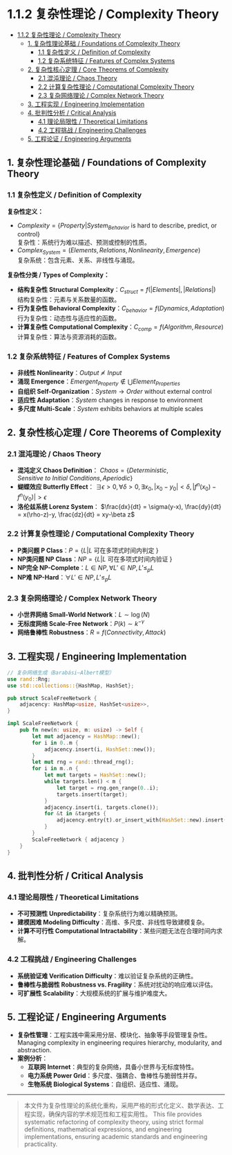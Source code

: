 # 1.1.2 复杂性理论 / Complexity Theory


<!-- TOC START -->

- [1.1.2 复杂性理论 / Complexity Theory](#112-复杂性理论-complexity-theory)
  - [1. 复杂性理论基础 / Foundations of Complexity Theory](#1-复杂性理论基础-foundations-of-complexity-theory)
    - [1.1 复杂性定义 / Definition of Complexity](#11-复杂性定义-definition-of-complexity)
    - [1.2 复杂系统特征 / Features of Complex Systems](#12-复杂系统特征-features-of-complex-systems)
  - [2. 复杂性核心定理 / Core Theorems of Complexity](#2-复杂性核心定理-core-theorems-of-complexity)
    - [2.1 混沌理论 / Chaos Theory](#21-混沌理论-chaos-theory)
    - [2.2 计算复杂性理论 / Computational Complexity Theory](#22-计算复杂性理论-computational-complexity-theory)
    - [2.3 复杂网络理论 / Complex Network Theory](#23-复杂网络理论-complex-network-theory)
  - [3. 工程实现 / Engineering Implementation](#3-工程实现-engineering-implementation)
  - [4. 批判性分析 / Critical Analysis](#4-批判性分析-critical-analysis)
    - [4.1 理论局限性 / Theoretical Limitations](#41-理论局限性-theoretical-limitations)
    - [4.2 工程挑战 / Engineering Challenges](#42-工程挑战-engineering-challenges)
  - [5. 工程论证 / Engineering Arguments](#5-工程论证-engineering-arguments)

<!-- TOC END -->

## 1. 复杂性理论基础 / Foundations of Complexity Theory

### 1.1 复杂性定义 / Definition of Complexity

**复杂性定义：**

- $Complexity = \{Property | System_{Behavior} \text{ is hard to describe, predict, or control}\}$  
  复杂性：系统行为难以描述、预测或控制的性质。
- $Complex_{System} = (Elements, Relations, Nonlinearity, Emergence)$  
  复杂系统：包含元素、关系、非线性与涌现。

**复杂性分类 / Types of Complexity：**

- **结构复杂性 Structural Complexity**：$C_{struct} = f(|Elements|, |Relations|)$  
  结构复杂性：元素与关系数量的函数。
- **行为复杂性 Behavioral Complexity**：$C_{behavior} = f(Dynamics, Adaptation)$  
  行为复杂性：动态性与适应性的函数。
- **计算复杂性 Computational Complexity**：$C_{comp} = f(Algorithm, Resource)$  
  计算复杂性：算法与资源消耗的函数。

### 1.2 复杂系统特征 / Features of Complex Systems

- **非线性 Nonlinearity**：$Output \not\propto Input$
- **涌现 Emergence**：$Emergent_{Property} \notin \bigcup Element_{Properties}$
- **自组织 Self-Organization**：$System \rightarrow Order$ without external control
- **适应性 Adaptation**：$System$ changes in response to environment
- **多尺度 Multi-Scale**：$System$ exhibits behaviors at multiple scales

## 2. 复杂性核心定理 / Core Theorems of Complexity

### 2.1 混沌理论 / Chaos Theory

- **混沌定义 Chaos Definition**：
  $Chaos = \{Deterministic, Sensitive\ to\ Initial\ Conditions, Aperiodic\}$
- **蝴蝶效应 Butterfly Effect**：
  $\exists \epsilon > 0, \forall \delta > 0, \exists x_0, |x_0 - y_0| < \delta, |f^n(x_0) - f^n(y_0)| > \epsilon$
- **洛伦兹系统 Lorenz System**：
  $\frac{dx}{dt} = \sigma(y-x), \frac{dy}{dt} = x(\rho-z)-y, \frac{dz}{dt} = xy-\beta z$

### 2.2 计算复杂性理论 / Computational Complexity Theory

- **P类问题 P Class**：$P = \{L | L$ 可在多项式时间内判定 $\}$
- **NP类问题 NP Class**：$NP = \{L | L$ 可在多项式时间内验证 $\}$
- **NP完全 NP-Complete**：$L \in NP, \forall L' \in NP, L' \leq_p L$
- **NP难 NP-Hard**：$\forall L' \in NP, L' \leq_p L$

### 2.3 复杂网络理论 / Complex Network Theory

- **小世界网络 Small-World Network**：$L \sim \log(N)$
- **无标度网络 Scale-Free Network**：$P(k) \sim k^{-\gamma}$
- **网络鲁棒性 Robustness**：$R = f(Connectivity, Attack)$

## 3. 工程实现 / Engineering Implementation

```rust
// 复杂网络生成（Barabási–Albert模型）
use rand::Rng;
use std::collections::{HashMap, HashSet};

pub struct ScaleFreeNetwork {
    adjacency: HashMap<usize, HashSet<usize>>,
}

impl ScaleFreeNetwork {
    pub fn new(n: usize, m: usize) -> Self {
        let mut adjacency = HashMap::new();
        for i in 0..m {
            adjacency.insert(i, HashSet::new());
        }
        let mut rng = rand::thread_rng();
        for i in m..n {
            let mut targets = HashSet::new();
            while targets.len() < m {
                let target = rng.gen_range(0..i);
                targets.insert(target);
            }
            adjacency.insert(i, targets.clone());
            for &t in &targets {
                adjacency.entry(t).or_insert_with(HashSet::new).insert(i);
            }
        }
        ScaleFreeNetwork { adjacency }
    }
}
```

## 4. 批判性分析 / Critical Analysis

### 4.1 理论局限性 / Theoretical Limitations

- **不可预测性 Unpredictability**：复杂系统行为难以精确预测。
- **建模困难 Modeling Difficulty**：高维、多尺度、非线性导致建模复杂。
- **计算不可行性 Computational Intractability**：某些问题无法在合理时间内求解。

### 4.2 工程挑战 / Engineering Challenges

- **系统验证难 Verification Difficulty**：难以验证复杂系统的正确性。
- **鲁棒性与脆弱性 Robustness vs. Fragility**：系统对扰动的响应难以评估。
- **可扩展性 Scalability**：大规模系统的扩展与维护难度大。

## 5. 工程论证 / Engineering Arguments

- **复杂性管理**：工程实践中需采用分层、模块化、抽象等手段管理复杂性。
  Managing complexity in engineering requires hierarchy, modularity, and abstraction.
- **案例分析**：
  - **互联网 Internet**：典型的复杂网络，具备小世界与无标度特性。
  - **电力系统 Power Grid**：多尺度、强耦合、鲁棒性与脆弱性并存。
  - **生物系统 Biological Systems**：自组织、适应性、涌现。

---
> 本文件为复杂性理论的系统化重构，采用严格的形式化定义、数学表达、工程实现，确保内容的学术规范性和工程实用性。
> This file provides systematic refactoring of complexity theory, using strict formal definitions, mathematical expressions, and engineering implementations, ensuring academic standards and engineering practicality.
